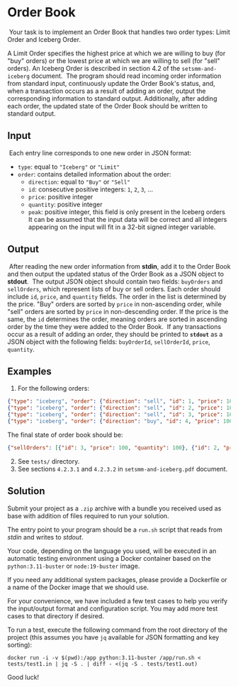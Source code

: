 # Order Book
​
Your task is to implement an Order Book that handles two order types: Limit Order and Iceberg Order.

A Limit Order specifies the highest price at which we are willing to buy (for "buy" orders) or the lowest price at which we are willing to sell (for "sell" orders). An Iceberg Order is described in section 4.2 of the `setsmm-and-iceberg` document.
​
The program should read incoming order information from standard input, continuously update the Order Book's status, and, when a transaction occurs as a result of adding an order, output the corresponding information to standard output. Additionally, after adding each order, the updated state of the Order Book should be written to standard output.

## Input
​
Each entry line corresponds to one new order in JSON format:
- `type`: equal to `"Iceberg"` or `"Limit"`
- `order`: contains detailed information about the order:
  - `direction`: equal to `"Buy"` or `"Sell"`
  - `id`: consecutive positive integers: `1`, `2`, `3`, ...
  - `price`: positive integer
  - `quantity`: positive integer
  - `peak`: positive integer, this field is only present in the Iceberg orders
​
It can be assumed that the input data will be correct and all integers appearing on the input will fit in a 32-bit signed integer variable.
​
## Output
​
After reading the new order information from **stdin**, add it to the Order Book and then output the updated status of the Order Book as a JSON object to **stdout**.
​
The output JSON object should contain two fields: `buyOrders` and `sellOrders`, which represent lists of buy or sell orders. Each order should include `id`, `price`, and `quantity` fields. The order in the list is determined by the price. "Buy" orders are sorted by `price` in non-ascending order, while "sell" orders are sorted by `price` in non-descending order. If the price is the same, the `id` determines the order, meaning orders are sorted in ascending order by the time they were added to the Order Book.
​
If any transactions occur as a result of adding an order, they should be printed to **`stdout`** as a JSON object with the following fields: `buyOrderId`, `sellOrderId`, `price`, `quantity`.

## Examples
1. For the following orders:
```json
{"type": "iceberg", "order": {"direction": "sell", "id": 1, "price": 100, "quantity": 200,"peak": 100}}
{"type": "iceberg", "order": {"direction": "sell", "id": 2, "price": 100, "quantity": 300,"peak": 100}}
{"type": "iceberg", "order": {"direction": "sell", "id": 3, "price": 100, "quantity": 200,"peak": 100}}
{"type": "iceberg", "order": {"direction": "buy", "id": 4, "price": 100, "quantity": 500,"peak": 100}}
```
The final state of order book should be:
```json
{"sellOrders": [{"id": 3, "price": 100, "quantity": 100}, {"id": 2, "price": 100, "quantity":100}], "buyOrders": []}
```
2. See `tests/` directory.
3. See sections `4.2.3.1` and `4.2.3.2` in `setsmm-and-iceberg.pdf` document.

## Solution
Submit your project as a `.zip` archive with a bundle you received used as base with addition of files required to
run your solution. 

The entry point to your program should be a `run.sh` script that reads from *stdin* and writes to *stdout*.

Your code, depending on the language you used, will be executed in an automatic testing environment using a Docker container based on the `python:3.11-buster` or `node:19-buster` image. 

If you need any additional system packages, please provide a Dockerfile or a name of the Docker image that we should use.

For your convenience, we have included a few test cases to help you verify the input/output format and configuration script. You may add more test cases to that directory if desired.

To run a test, execute the following command from the root directory of the project (this assumes you have `jq` available for JSON formatting and key sorting):

```docker run -i -v $(pwd):/app python:3.11-buster /app/run.sh < tests/test1.in | jq -S . | diff - <(jq -S . tests/test1.out)```

Good luck!